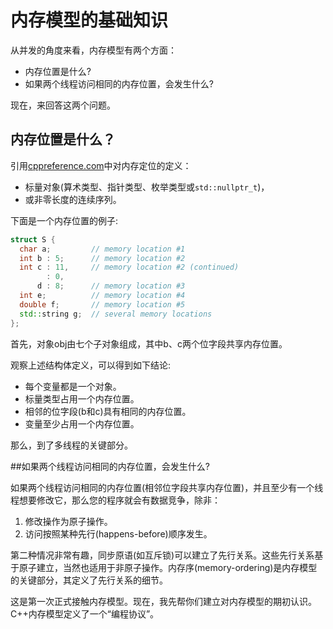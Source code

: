 # 内存模型的基础知识

从并发的角度来看，内存模型有两个方面：

* 内存位置是什么?
* 如果两个线程访问相同的内存位置，会发生什么?

现在，来回答这两个问题。

## 内存位置是什么？

引用[cppreference.com](http://en.cppreference.com/w/cpp/language/memory_model)中对内存定位的定义：

* 标量对象(算术类型、指针类型、枚举类型或`std::nullptr_t`)，
* 或非零长度的连续序列。

下面是一个内存位置的例子:

```c++
struct S {
  char a;         // memory location #1
  int b : 5;      // memory location #2
  int c : 11,     // memory location #2 (continued)
        : 0,
      d : 8;      // memory location #3
  int e;          // memory location #4
  double f;       // memory location #5
  std::string g;  // several memory locations
};
```

首先，对象obj由七个子对象组成，其中b、c两个位字段共享内存位置。

观察上述结构体定义，可以得到如下结论:

* 每个变量都是一个对象。
* 标量类型占用一个内存位置。
* 相邻的位字段(b和c)具有相同的内存位置。
* 变量至少占用一个内存位置。

那么，到了多线程的关键部分。

##如果两个线程访问相同的内存位置，会发生什么?

如果两个线程访问相同的内存位置(相邻位字段共享内存位置)，并且至少有一个线程想要修改它，那么您的程序就会有数据竞争，除非：

1. 修改操作为原子操作。
2. 访问按照某种先行(happens-before)顺序发生。

第二种情况非常有趣，同步原语(如互斥锁)可以建立了先行关系。这些先行关系基于原子建立，当然也适用于非原子操作。内存序(memory-ordering)是内存模型的关键部分，其定义了先行关系的细节。

这是第一次正式接触内存模型。现在，我先帮你们建立对内存模型的期初认识。C++内存模型定义了一个“编程协议”。